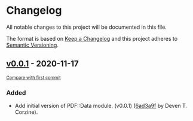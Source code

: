 # Changelog

All notable changes to this project will be documented in this file.

The format is based on [Keep a Changelog](http://keepachangelog.com/en/1.0.0/)
and this project adheres to [Semantic Versioning](http://semver.org/spec/v2.0.0.html).

<!-- insertion marker -->
## [v0.0.1](https://github.com/deven/PDF-Data/releases/tag/v0.0.1) - 2020-11-17

<small>[Compare with first commit](https://github.com/deven/PDF-Data/compare/6ad3a9f60a6edbc412e607f04a5741982bc1d96c...v0.0.1)</small>

### Added

- Add initial version of PDF::Data module. (v0.0.1) ([6ad3a9f](https://github.com/deven/PDF-Data/commit/6ad3a9f60a6edbc412e607f04a5741982bc1d96c) by Deven T. Corzine).


